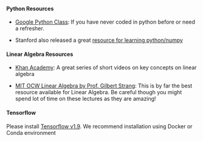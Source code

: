 #### Python Resources

* [Google Python Class](https://developers.google.com/edu/python/): If you have never coded in python before or need a refresher. 

* Stanford also released a great [resource for learning python/numpy](http://cs231n.github.io/python-numpy-tutorial/)


#### Linear Algebra Resources

* [Khan Academy](https://www.khanacademy.org/math/linear-algebra): A great series of short videos on key concepts on linear algebra

* [MIT OCW Linear Algebra by Prof. Gilbert Strang](https://ocw.mit.edu/courses/mathematics/18-06-linear-algebra-spring-2010/video-lectures/): This is by far the best resource available for Linear Algebra. Be careful though you might spend lot of time on these lectures as they are amazing!


#### Tensorflow
Please install [Tensorflow v1.9](https://www.tensorflow.org/install/). We recommend installation using Docker or Conda environment